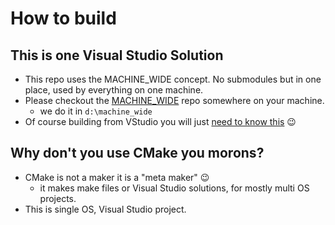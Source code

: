 
# How to build

## This is one Visual Studio Solution

- This repo uses the MACHINE_WIDE concept. No submodules but in one place, used by everything on one machine.
- Please checkout the [MACHINE_WIDE](https://github.com/dbj-data/machine_wide) repo somewhere on your machine.
  - we do it in `d:\machine_wide`
- Of course building from VStudio you will just [need to know this](https://docs.microsoft.com/en-us/cpp/build/reference/i-additional-include-directories?view=msvc-170) :wink:


## Why don't you use CMake you morons?

  - CMake is not a maker it is a "meta maker" :wink: 
    - it makes make files or Visual Studio solutions, for mostly multi OS projects.
  - This is single OS, Visual Studio project.